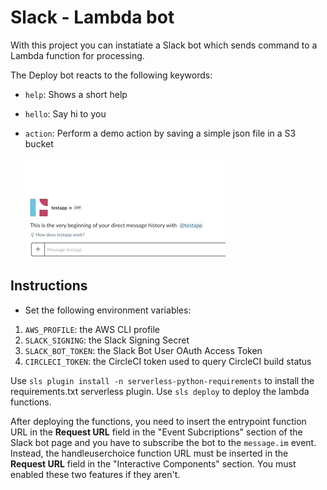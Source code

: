 Slack - Lambda bot
=========

With this project you can instatiate a Slack bot which sends command to a Lambda function for processing.

The Deploy bot reacts to the following keywords:
- `help`: Shows a short help
- `hello`:  Say hi to you
- `action`: Perform a demo action by saving a simple json file in a S3 bucket

    ![](assets/actiongif.gif)


## Instructions

- Set the following environment variables:
1. `AWS_PROFILE`: the AWS CLI profile
2. `SLACK_SIGNING`: the Slack Signing Secret
3. `SLACK_BOT_TOKEN`: the Slack Bot User OAuth Access Token
5. `CIRCLECI_TOKEN`: the CircleCI token used to query CircleCI build status

Use `sls plugin install -n serverless-python-requirements` to install the requirements.txt serverless plugin.
Use `sls deploy` to deploy the lambda functions.

After deploying the functions, you need to insert the entrypoint function URL in the **Request URL** field in the "Event Subcriptions" section of the Slack bot page and you have to subscribe the bot to the `message.im` event. Instead, the handleuserchoice function URL must be inserted in the **Request URL** field in the "Interactive Components" section. You must enabled these two features if they aren't.
